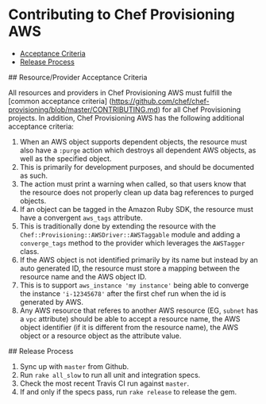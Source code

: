 # Contributing to Chef Provisioning AWS

- [Acceptance Criteria](#acceptance)
- [Release Process](#release)

<a name="acceptance">
## Resource/Provider Acceptance Criteria

All resources and providers in Chef Provisioning AWS must fulfill the [common acceptance criteria]
(https://github.com/chef/chef-provisioning/blob/master/CONTRIBUTING.md) for
all Chef Provisioning projects.  In addition, Chef Provisioning AWS has the following additional
acceptance criteria:

1.  When an AWS object supports dependent objects, the resource must also have a `:purge` action which destroys all dependent AWS objects, as well as the specified object.
  1. This is primarily for development purposes, and should be documented as such.
  2. The action must print a warning when called, so that users know that the resource does not properly clean up data bag references to purged objects.
1. If an object can be tagged in the Amazon Ruby SDK, the resource must have a convergent `aws_tags` attribute.
  1. This is traditionally done by extending the resource with the `Chef::Provisioning::AWSDriver::AWSTaggable` module and adding a `converge_tags` method to the provider which leverages the `AWSTagger` class.
1. If the AWS object is not identified primarily by its name but instead by an auto generated ID, the resource must store a mapping between the resource name and the AWS object ID.
  1. This is to support `aws_instance 'my instance'` being able to converge the instance `'i-12345678'` after the first chef run when the id is generated by AWS.
1.  Any AWS resource that referes to another AWS resource (EG, `subnet` has a `vpc` attribute) should be able to accept a resource name, the AWS object identifier (if it is different from the resource name), the AWS object or a resource object as the attribute value.

<a name="release">
## Release Process

1. Sync up with `master` from Github.
1. Run `rake all_slow` to run all unit and integration specs.
1. Check the most recent Travis CI run against `master`.
1. If and only if the specs pass, run `rake release` to release the gem.
